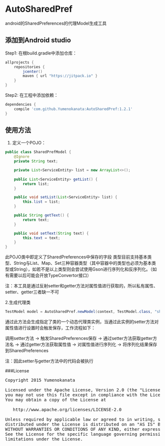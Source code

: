 # AutoSharedPref
android的SharedPreferences的代理Model生成工具

## 添加到Android studio
Step1: 在根build.gradle中添加仓库：
```groovy
allprojects {
	repositories {
        jcenter()
		maven { url "https://jitpack.io" }
	}
}
```

Step2: 在工程中添加依赖：
```groovy
dependencies {
    compile 'com.github.Yumenokanata:AutoSharedPref:1.2.1'
}
```

## 使用方法
1. 定义一个POJO：
```java
public class SharedPrefModel {
    @Ignore
    private String text;

    private List<ServiceEntity> list = new ArrayList<>();
    
    public List<ServiceEntity> getList() {
        return list;
    }

    public void setList(List<ServiceEntity> list) {
        this.list = list;
    }

    public String getText() {
        return text;
    }

    public void setText(String text) {
        this.text = text;
    }
}
```
此POJO类中即定义了SharedPreferences中保存的字段
类型目前支持基本类型、String与List、Map、Set三种容器类型（其中容器中的类型也必须为基本类型或String），如若不是以上类型则会尝试使用Gson进行序列化和反序列化。（如有需要以后可能会开放TypeConvertor接口）

注：本工具是通过反射setter和getter方法对属性值进行获取的，所以私有属性、setter、getter三者缺一不可

2.生成代理类
```java
TestModel model = AutoSharedPref.newModel(context, TestModel.class, "sharedPrefFileName")
```
通过此方法会生成指定了类的一个动态代理类实例，当通过此实例的setter方法对属性值进行设置时会触发保存，工作流程如下：

调用setter方法 -> 触发SharedPreferences保存 -> 通过setter方法获取getter方法名 -> 通过getter方法获取属性值 -> 对属性值进行序列化
-> 将序列化结果保存到SharedPreferences

注：因此setter与getter方法中的代码会被执行


###License
<pre>
Copyright 2015 Yumenokanata

Licensed under the Apache License, Version 2.0 (the "License");
you may not use this file except in compliance with the License.
You may obtain a copy of the License at

   http://www.apache.org/licenses/LICENSE-2.0

Unless required by applicable law or agreed to in writing, software
distributed under the License is distributed on an "AS IS" BASIS,
WITHOUT WARRANTIES OR CONDITIONS OF ANY KIND, either express or implied.
See the License for the specific language governing permissions and
limitations under the License.
</pre>
